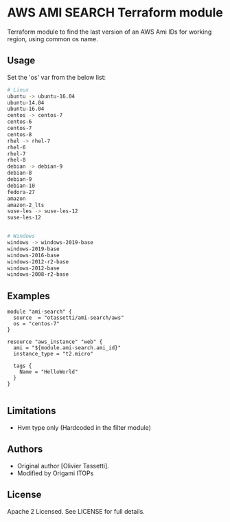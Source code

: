 AWS AMI SEARCH Terraform module
=================================

Terraform module to find the last version of an AWS Ami IDs for working region, using common os name.

Usage
--------

Set the 'os' var from the below list:

``` bash
# Linux
ubuntu -> ubuntu-16.04
ubuntu-14.04
ubuntu-16.04
centos -> centos-7
centos-6
centos-7
centos-8
rhel -> rhel-7
rhel-6
rhel-7
rhel-8
debian -> debian-9
debian-8
debian-9
debian-10
fedora-27
amazon
amazon-2_lts
suse-les -> suse-les-12
suse-les-12


# Windows
windows -> windows-2019-base
windows-2019-base
windows-2016-base
windows-2012-r2-base
windows-2012-base
windows-2008-r2-base
```

Examples
--------

```hcl
module "ami-search" {
  source  = "otassetti/ami-search/aws"
  os = "centos-7"
}

resource "aws_instance" "web" {
  ami = "${module.ami-search.ami_id}"
  instance_type = "t2.micro"

  tags {
    Name = "HelloWorld"
  }
}


```

Limitations
-----------

* Hvm type only (Hardcoded in the filter module)

Authors
-------
* Original author [Olivier Tassetti].
* Modified by Origami ITOPs

License
-------

Apache 2 Licensed. See LICENSE for full details.
